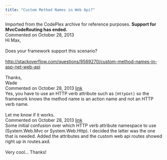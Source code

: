 ```yaml
---
title: "Custom Method Names in Web Api?"
---
```

<div class="note">
   Imported from the CodePlex archive for reference purposes. <b>Support for MvcCodeRouting has ended.</b></div>
<div id="post1113247" class="discussion-comment op">
   <div class="discussion-header">Commented on 
      <time datetime="2013-10-28T11:01:43.24-07:00" title="2013-10-28T11:01:43.24-07:00">October 28, 2013</time>
   </div>
   <div class="discussion-message">Hi Max,<br />
<br />
Does your framework support this scenario?<br />
<br />
<a href="http://stackoverflow.com/questions/9569270/custom-method-names-in-asp-net-web-api" rel="nofollow">http://stackoverflow.com/questions/9569270/custom-method-names-in-asp-net-web-api</a><br />
<br />
Thanks,<br />
Wade<br />
</div>
</div>
<div id="post1113255" class="discussion-comment marked-as-answer">
   <div class="discussion-header">Commented on 
      <time datetime="2013-10-28T11:10:17.577-07:00" title="2013-10-28T11:10:17.577-07:00">October 28, 2013</time> <a href="#post1113255" class="post-link">link</a></div>
   <div class="discussion-message">Yes, you have to use an HTTP verb attribute such as <code>[HttpGet]</code> so the framework knows the method name is an action name and not an HTTP verb name.<br />
<br />
Let me know if it works.<br />
</div>
</div>
<div id="post1113266" class="discussion-comment">
   <div class="discussion-header">Commented on 
      <time datetime="2013-10-28T11:32:46.25-07:00" title="2013-10-28T11:32:46.25-07:00">October 28, 2013</time> <a href="#post1113266" class="post-link">link</a></div>
   <div class="discussion-message">Some initial confusion over which HTTP verb attribute namespace to use (System.Web.Mvc or System.Web.Http). I decided the latter was the one that is needed. Added the attributes and the custom web api routes showed right up in routes.axd. <br />
<br />
Very cool... Thanks! <br />
</div>
</div>